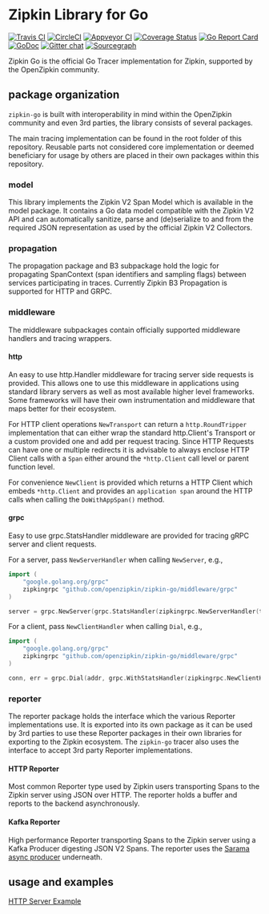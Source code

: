 # Zipkin Library for Go

[![Travis CI](https://travis-ci.org/openzipkin/zipkin-go.svg?branch=master)](https://travis-ci.org/openzipkin/zipkin-go)
[![CircleCI](https://circleci.com/gh/openzipkin/zipkin-go.svg?style=shield)](https://circleci.com/gh/openzipkin/zipkin-go)
[![Appveyor CI](https://ci.appveyor.com/api/projects/status/1d0e5k96g10ajl63/branch/master?svg=true)](https://ci.appveyor.com/project/basvanbeek/zipkin-go)
[![Coverage Status](https://img.shields.io/coveralls/github/openzipkin/zipkin-go.svg)](https://coveralls.io/github/openzipkin/zipkin-go?branch=master)
[![Go Report Card](https://goreportcard.com/badge/github.com/openzipkin/zipkin-go)](https://goreportcard.com/report/github.com/openzipkin/zipkin-go)
[![GoDoc](https://godoc.org/github.com/openzipkin/zipkin-go?status.svg)](https://godoc.org/github.com/openzipkin/zipkin-go)
[![Gitter chat](https://badges.gitter.im/openzipkin/zipkin.svg)](https://gitter.im/openzipkin/zipkin?utm_source=badge&utm_medium=badge&utm_campaign=pr-badge&utm_content=badge)
[![Sourcegraph](https://sourcegraph.com/github.com/openzipkin/zipkin-go/-/badge.svg)](https://sourcegraph.com/github.com/openzipkin/zipkin-go?badge)

Zipkin Go is the official Go Tracer implementation for Zipkin, supported by the
OpenZipkin community.

## package organization
`zipkin-go` is built with interoperability in mind within the OpenZipkin
community and even 3rd parties, the library consists of several packages.

The main tracing implementation can be found in the root folder of this
repository. Reusable parts not considered core implementation or deemed
beneficiary for usage by others are placed in their own packages within this
repository.

### model
This library implements the Zipkin V2 Span Model which is available in the model
package. It contains a Go data model compatible with the Zipkin V2 API and can
automatically sanitize, parse and (de)serialize to and from the required JSON
representation as used by the official Zipkin V2 Collectors.

### propagation
The propagation package and B3 subpackage hold the logic for propagating
SpanContext (span identifiers and sampling flags) between services participating
in traces. Currently Zipkin B3 Propagation is supported for HTTP and GRPC.

### middleware
The middleware subpackages contain officially supported middleware handlers and
tracing wrappers.

#### http
An easy to use http.Handler middleware for tracing server side requests is
provided. This allows one to use this middleware in applications using
standard library servers as well as most available higher level frameworks. Some
frameworks will have their own instrumentation and middleware that maps better
for their ecosystem.

For HTTP client operations `NewTransport` can return a `http.RoundTripper`
implementation that can either wrap the standard http.Client's Transport or a
custom provided one and add per request tracing. Since HTTP Requests can have
one or multiple redirects it is advisable to always enclose HTTP Client calls
with a `Span` either around the `*http.Client` call level or parent function
level.

For convenience `NewClient` is provided which returns a HTTP Client which embeds
`*http.Client` and provides an `application span` around the HTTP calls when
calling the `DoWithAppSpan()` method.

#### grpc
Easy to use grpc.StatsHandler middleware are provided for tracing gRPC server and
client requests. 

For a server, pass `NewServerHandler` when calling `NewServer`, e.g.,

```go
import (
	"google.golang.org/grpc"
	zipkingrpc "github.com/openzipkin/zipkin-go/middleware/grpc"
)

server = grpc.NewServer(grpc.StatsHandler(zipkingrpc.NewServerHandler(tracer)))
```

For a client, pass `NewClientHandler` when calling `Dial`, e.g.,

```go
import (
	"google.golang.org/grpc"
	zipkingrpc "github.com/openzipkin/zipkin-go/middleware/grpc"
)

conn, err = grpc.Dial(addr, grpc.WithStatsHandler(zipkingrpc.NewClientHandler(tracer)))
```

### reporter
The reporter package holds the interface which the various Reporter
implementations use. It is exported into its own package as it can be used by
3rd parties to use these Reporter packages in their own libraries for exporting
to the Zipkin ecosystem. The `zipkin-go` tracer also uses the interface to
accept 3rd party Reporter implementations.

#### HTTP Reporter
Most common Reporter type used by Zipkin users transporting Spans to the Zipkin
server using JSON over HTTP. The reporter holds a buffer and reports to the
backend asynchronously.

#### Kafka Reporter
High performance Reporter transporting Spans to the Zipkin server using a Kafka
Producer digesting JSON V2 Spans. The reporter uses the
[Sarama async producer](https://godoc.org/github.com/Shopify/sarama#AsyncProducer)
underneath.

## usage and examples
[HTTP Server Example](examples/httpserver_test.go)

